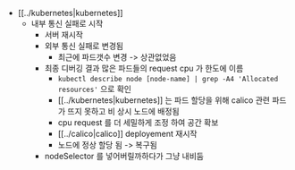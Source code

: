 - [[../kubernetes|kubernetes]]
  - 내부 통신 실패로 시작
    - 서버 재시작
    - 외부 통신 실패로 변경됨
      - 최근에 파드갯수 변경 -> 상관없었음
    - 최종 디버깅 결과 많은 파드들의 request cpu 가 한도에 이름
      - `kubectl describe node [node-name] | grep -A4 'Allocated resources'` 으로 확인
      - [[../kubernetes|kubernetes]] 는 파드 할당을 위해 calico 관련 파드가 뜨지 못하고 비 상시 노드에 배정됨
      - cpu request 를 더 세밀하게 조정 하여 공간 확보
      - [[../calico|calico]] deployement 재시작 
      - 노드에 정상 할당 됨 -> 복구됨
    - nodeSelector 를 넣어버릴까하다가 그냥 내비둠
